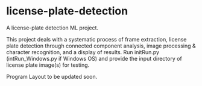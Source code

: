 # license-plate-detection
A license-plate detection ML project.

This project deals with a systematic process of frame extraction, license plate detection through connected component analysis,
image processing & character recognition, and a display of results.
Run initRun.py (intRun_Windows.py if Windows OS) and provide the input directory of license plate image(s) for testing.

Program Layout to be updated soon.
